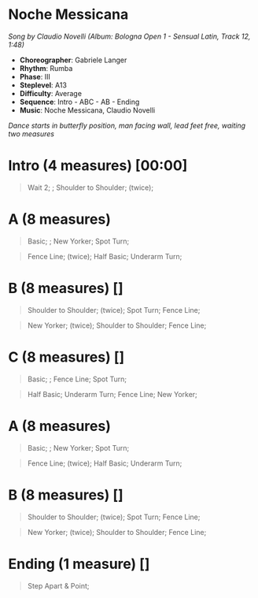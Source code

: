 # Noche Messicana
*Song by Claudio Novelli (Album: Bologna Open 1 - Sensual Latin, Track 12, 1:48)*

* **Choreographer**: Gabriele Langer
* **Rhythm**: Rumba
* **Phase**: III
* **Steplevel**: A13
* **Difficulty**: Average
* **Sequence**: Intro - ABC - AB - Ending
* **Music**: Noche Messicana, Claudio Novelli

*Dance starts in butterfly position, man facing wall, lead feet free, waiting two measures*

# Intro (4 measures) [00:00]

> Wait 2; ; Shoulder to Shoulder; (twice);

# A (8 measures)

> Basic; ; New Yorker; Spot Turn;

> Fence Line; (twice); Half Basic; Underarm Turn;

# B (8 measures) []

> Shoulder to Shoulder; (twice); Spot Turn; Fence Line;

> New Yorker; (twice); Shoulder to Shoulder; Fence Line;

# C (8 measures) []

> Basic; ; Fence Line; Spot Turn;

> Half Basic; Underarm Turn; Fence Line; New Yorker;

# A (8 measures)

> Basic; ; New Yorker; Spot Turn;

> Fence Line; (twice); Half Basic; Underarm Turn;

# B (8 measures) []

> Shoulder to Shoulder; (twice); Spot Turn; Fence Line;

> New Yorker; (twice); Shoulder to Shoulder; Fence Line;

# Ending (1 measure) []

> Step Apart & Point;

